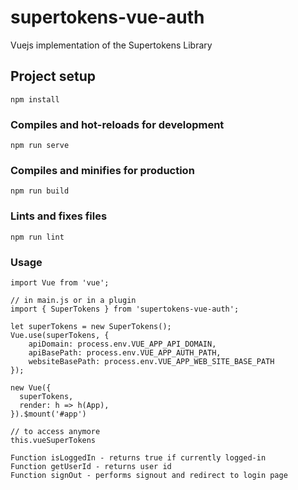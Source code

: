# supertokens-vue-auth
Vuejs implementation of the Supertokens Library
## Project setup
```
npm install
```

### Compiles and hot-reloads for development
```
npm run serve
```

### Compiles and minifies for production
```
npm run build
```

### Lints and fixes files
```
npm run lint
```
### Usage
```
import Vue from 'vue';

// in main.js or in a plugin
import { SuperTokens } from 'supertokens-vue-auth';

let superTokens = new SuperTokens();
Vue.use(superTokens, {
    apiDomain: process.env.VUE_APP_API_DOMAIN,
    apiBasePath: process.env.VUE_APP_AUTH_PATH,
    websiteBasePath: process.env.VUE_APP_WEB_SITE_BASE_PATH
});

new Vue({
  superTokens,
  render: h => h(App),
}).$mount('#app')

// to access anymore
this.vueSuperTokens

Function isLoggedIn - returns true if currently logged-in
Function getUserId - returns user id
Function signOut - performs signout and redirect to login page
```
